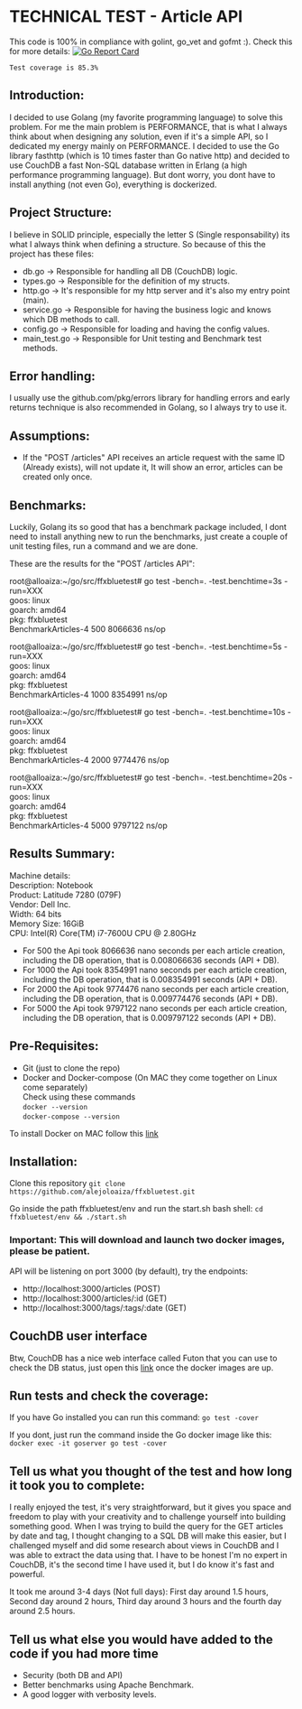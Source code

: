 
# TECHNICAL TEST - Article API

This code is 100% in compliance with golint, go_vet and gofmt :). Check this for more details: [![Go Report Card](https://goreportcard.com/badge/github.com/alejoloaiza/ffxbluetest)](https://goreportcard.com/report/github.com/alejoloaiza/ffxbluetest)

`Test coverage is 85.3%`        

## Introduction:
I decided to use Golang (my favorite programming language) to solve this problem. For me the main problem is PERFORMANCE, that is what I always think about when designing any solution, even if it's a simple API, so I dedicated my energy mainly on PERFORMANCE. I decided to use the Go library fasthttp (which is 10 times faster than Go native http) and decided to use CouchDB a fast Non-SQL database written in Erlang (a high performance programming language).
But dont worry, you dont have to install anything (not even Go), everything is dockerized.



## Project Structure: 
I believe in SOLID principle, especially the letter S (Single responsability) its what I always think when defining a structure. So because of this the project has these files:
- db.go -> Responsible for handling all DB (CouchDB) logic.
- types.go -> Responsible for the definition of my structs.
- http.go -> It's responsible for my http server and it's also my entry point (main).
- service.go -> Responsible for having the business logic and knows which DB methods to call.
- config.go -> Responsible for loading and having the config values.
- main_test.go -> Responsible for Unit testing and Benchmark test methods.

## Error handling:
I usually use the github.com/pkg/errors library for handling errors and early returns technique is also recommended in Golang, so I always try to use it. 

## Assumptions:
- If the "POST /articles" API receives an article request with the same ID (Already exists), will not update it, It will show an error, articles can be created only once.
 

## Benchmarks:
Luckily, Golang its so good that has a benchmark package included, I dont need to install anything new to run the benchmarks, just create a couple of unit testing files, run a command and we are done.

These are the results for the "POST /articles API":

root@alloaiza:~/go/src/ffxbluetest# go test -bench=. -test.benchtime=3s -run=XXX        
goos: linux     
goarch: amd64       
pkg: ffxbluetest        
BenchmarkArticles-4   	     500	   8066636 ns/op        

root@alloaiza:~/go/src/ffxbluetest# go test -bench=. -test.benchtime=5s -run=XXX        
goos: linux     
goarch: amd64       
pkg: ffxbluetest        
BenchmarkArticles-4   	    1000	   8354991 ns/op        

root@alloaiza:~/go/src/ffxbluetest# go test -bench=. -test.benchtime=10s -run=XXX       
goos: linux     
goarch: amd64       
pkg: ffxbluetest        
BenchmarkArticles-4   	    2000	   9774476 ns/op        

root@alloaiza:~/go/src/ffxbluetest# go test -bench=. -test.benchtime=20s -run=XXX       
goos: linux     
goarch: amd64       
pkg: ffxbluetest        
BenchmarkArticles-4   	    5000	   9797122 ns/op        

## Results Summary: 
Machine details:                           
    Description: Notebook       
    Product: Latitude 7280 (079F)       
    Vendor: Dell Inc.       
    Width: 64 bits      
    Memory Size: 16GiB      
    CPU: Intel(R) Core(TM) i7-7600U CPU @ 2.80GHz       

- For 500 the Api took 8066636 nano seconds per each article creation, including the DB operation, that is 0.008066636 seconds (API + DB). 
- For 1000 the Api took 8354991 nano seconds per each article creation, including the DB operation, that is 0.008354991 seconds (API + DB). 
- For 2000 the Api took 9774476 nano seconds per each article creation, including the DB operation, that is 0.009774476 seconds (API + DB). 
- For 5000 the Api took 9797122 nano seconds per each article creation, including the DB operation, that is 0.009797122 seconds (API + DB).

## Pre-Requisites:
- Git (just to clone the repo)      
- Docker and Docker-compose (On MAC they come together on Linux come separately)             
Check using these commands      
`docker --version`      
`docker-compose --version`      

To install Docker on MAC follow this [link](https://docs.docker.com/docker-for-mac/install/)

## Installation:
Clone this repository
`git clone https://github.com/alejoloaiza/ffxbluetest.git`


Go inside the path ffxbluetest/env and run the start.sh bash shell: 
`cd ffxbluetest/env && ./start.sh`

### Important: This will download and launch two docker images, please be patient.

API will be listening on port 3000 (by default), try the endpoints:
- http://localhost:3000/articles (POST)
- http://localhost:3000/articles/:id (GET)
- http://localhost:3000/tags/:tags/:date (GET)

## CouchDB user interface

Btw, CouchDB has a nice web interface called Futon that you can use to check the DB status, just open this [link](http://localhost:5984/_utils/) once the docker images are up. 

## Run tests and check the coverage:

If you have Go installed you can run this command:
`go test -cover`

If you dont, just run the command inside the Go docker image like this:
`docker exec -it goserver go test -cover`

## Tell us what you thought of the test and how long it took you to complete:

I really enjoyed the test, it's very straightforward, but it gives you space and freedom to play with your creativity and to challenge yourself into building something good. When I was trying to build the query for the GET articles by date and tag, I thought changing to a SQL DB will make this easier, but I challenged myself and did some research about views in CouchDB and I was able to extract the data using that. I have to be honest I'm no expert in CouchDB, it's the second time I have used it, but I do know it's fast and powerful.           

It took me around 3-4 days (Not full days): First day around 1.5 hours, Second day around 2 hours, Third day around 3 hours and the fourth day around 2.5 hours.

##  Tell us what else you would have added to the code if you had more time

- Security (both DB and API)
- Better benchmarks using Apache Benchmark.
- A good logger with verbosity levels.